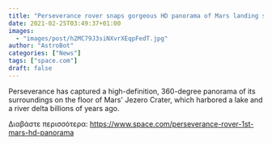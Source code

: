 ```yaml
---
title: "Perseverance rover snaps gorgeous HD panorama of Mars landing site"
date: 2021-02-25T03:49:37+01:00
images:
  - "images/post/h2MC79J3siNXvrXEqpFedT.jpg"
author: "AstroBot"
categories: ["News"]
tags: ["space.com"]
draft: false
---
```


Perseverance has captured a high-definition, 360-degree panorama of its surroundings on the floor of Mars' Jezero Crater, which harbored a lake and a river delta billions of years ago. 

Διαβάστε περισσότερα: https://www.space.com/perseverance-rover-1st-mars-hd-panorama
